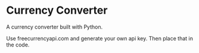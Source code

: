 # Currency Converter
A currency converter built with Python.

Use freecurrencyapi.com and generate your own api key. Then place that in the code. 
